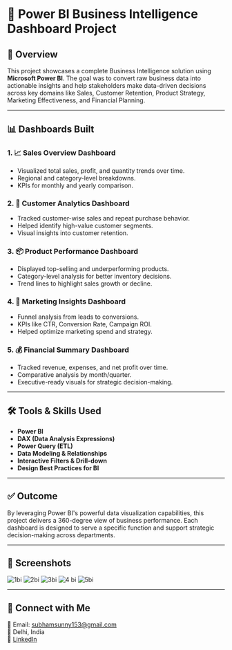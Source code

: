 # 🚀 Power BI Business Intelligence Dashboard Project

## 📌 Overview
This project showcases a complete Business Intelligence solution using **Microsoft Power BI**. The goal was to convert raw business data into actionable insights and help stakeholders make data-driven decisions across key domains like Sales, Customer Retention, Product Strategy, Marketing Effectiveness, and Financial Planning.

---

## 📊 Dashboards Built

### 1. 📈 Sales Overview Dashboard
- Visualized total sales, profit, and quantity trends over time.
- Regional and category-level breakdowns.
- KPIs for monthly and yearly comparison.

### 2. 👥 Customer Analytics Dashboard
- Tracked customer-wise sales and repeat purchase behavior.
- Helped identify high-value customer segments.
- Visual insights into customer retention.

### 3. 📦 Product Performance Dashboard
- Displayed top-selling and underperforming products.
- Category-level analysis for better inventory decisions.
- Trend lines to highlight sales growth or decline.

### 4. 🎯 Marketing Insights Dashboard
- Funnel analysis from leads to conversions.
- KPIs like CTR, Conversion Rate, Campaign ROI.
- Helped optimize marketing spend and strategy.

### 5. 💰 Financial Summary Dashboard
- Tracked revenue, expenses, and net profit over time.
- Comparative analysis by month/quarter.
- Executive-ready visuals for strategic decision-making.

---

## 🛠️ Tools & Skills Used
- **Power BI**
- **DAX (Data Analysis Expressions)**
- **Power Query (ETL)**
- **Data Modeling & Relationships**
- **Interactive Filters & Drill-down**
- **Design Best Practices for BI**

---

## ✅ Outcome
By leveraging Power BI's powerful data visualization capabilities, this project delivers a 360-degree view of business performance. Each dashboard is designed to serve a specific function and support strategic decision-making across departments.

---

## 📂 Screenshots
![1bi](https://github.com/user-attachments/assets/8479e7d8-e6b9-4774-9dac-ea37711e73eb)
![2bi](https://github.com/user-attachments/assets/2e3f1527-6bd9-4912-9b6a-c8617c287214)
![3bi](https://github.com/user-attachments/assets/a929ebe5-18b6-4020-915d-bc5ec20575c1)
![4 bi](https://github.com/user-attachments/assets/4bf60666-7c6a-453b-92c8-aece66447b8e)
![5bi](https://github.com/user-attachments/assets/5d6e789a-b095-4a54-80dd-dbe8c29e36af)

---

## 📣 Connect with Me
📧 Email: subhamsunny153@gmail.com  
📍 Delhi, India  
🔗 [LinkedIn](https://www.linkedin.com/in/subhamchoudhary153)  

